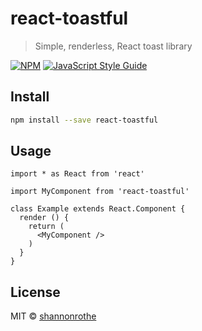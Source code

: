 # react-toastful

> Simple, renderless, React toast library

[![NPM](https://img.shields.io/npm/v/react-toastful.svg)](https://www.npmjs.com/package/react-toastful) [![JavaScript Style Guide](https://img.shields.io/badge/code_style-standard-brightgreen.svg)](https://standardjs.com)

## Install

```bash
npm install --save react-toastful
```

## Usage

```tsx
import * as React from 'react'

import MyComponent from 'react-toastful'

class Example extends React.Component {
  render () {
    return (
      <MyComponent />
    )
  }
}
```

## License

MIT © [shannonrothe](https://github.com/shannonrothe)
